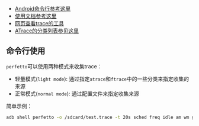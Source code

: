 - [Android命令行参考这里]([perfetto](https://developer.android.com/studio/command-line/perfetto))
- [使用文档参考这里](https://perfetto.dev/docs/quickstart/trace-analysis)
- [网页查看trace的工具](https://ui.perfetto.dev/)
- [ATrace的分类列表参见这里](https://android.googlesource.com/platform/frameworks/native/+/refs/tags/android-q-preview-5/cmds/atrace/atrace.cpp#100)
## 命令行使用
`perfetto`可以使用两种模式来收集trace：
- 轻量模式(`light mode`): 通过指定`atrace`和`ftrace`中的一些分类来指定收集的来源
- 正常模式(`normal mode`): 通过配置文件来指定收集来源

简单示例：
```bash
adb shell perfetto -o /sdcard/test.trace -t 20s sched freq idle am wm gfx view binder_driver hal dalvik
```